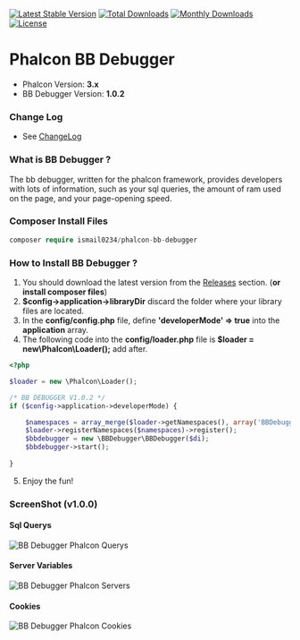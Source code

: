 [![Latest Stable Version](https://poser.pugx.org/ismail0234/phalcon-bb-debugger/v/stable)](https://packagist.org/packages/ismail0234/phalcon-bb-debugger)
[![Total Downloads](https://poser.pugx.org/ismail0234/phalcon-bb-debugger/downloads)](https://packagist.org/packages/ismail0234/phalcon-bb-debugger)
[![Monthly Downloads](https://poser.pugx.org/ismail0234/phalcon-bb-debugger/d/monthly)](https://packagist.org/packages/ismail0234/phalcon-bb-debugger)
[![License](https://poser.pugx.org/ismail0234/phalcon-bb-debugger/license)](https://packagist.org/packages/ismail0234/phalcon-bb-debugger)

# Phalcon BB Debugger

* Phalcon Version: **3.x**
* BB Debugger Version: **1.0.2**

### Change Log
- See [ChangeLog](https://github.com/ismail0234/phalcon-bb-debugger/blob/master/CHANGELOG.md)

### What is BB Debugger ?
The bb debugger, written for the phalcon framework, provides developers with lots of information, such as your sql queries, the amount of ram used on the page, and your page-opening speed.

### Composer Install Files
```php
composer require ismail0234/phalcon-bb-debugger
```

### How to Install BB Debugger ?

1. You should download the latest version from the [Releases](https://github.com/ismail0234/Phalcon-BB-Debugger/releases) section. (**or install composer files**)
2. **$config->application->libraryDir** discard the folder where your library files are located.
3. In the **config/config.php** file, define **'developerMode' => true** into the **application** array.
4. The following code into the **config/loader.php** file is **$loader = new\Phalcon\Loader();** add after.
```php
<?php

$loader = new \Phalcon\Loader();

/* BB DEBUGGER V1.0.2 */
if ($config->application->developerMode) {

    $namespaces = array_merge($loader->getNamespaces(), array('BBDebugger'=> $config->application->libraryDir . 'BBDebugger'));
    $loader->registerNamespaces($namespaces)->register();
    $bbdebugger = new \BBDebugger\BBDebugger($di);
    $bbdebugger->start();
    
}
```
5. Enjoy the fun!

### ScreenShot (v1.0.0)

#### Sql Querys
![BB Debugger Phalcon Querys](https://i.imgur.com/MxvT9tr.png)

#### Server Variables
![BB Debugger Phalcon Servers](https://i.imgur.com/EbhTlIw.png)

#### Cookies
![BB Debugger Phalcon Cookies](https://i.imgur.com/p0HQSB3.png)

